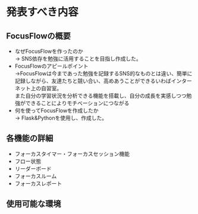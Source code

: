 # 発表すべき内容
## FocusFlowの概要
- なぜFocusFlowを作ったのか  
-> SNS依存を勉強に活用することを目指し作成した。
- FocusFlowのアピールポイント  
->FocusFlowは今まであった勉強を記録するSNS的なものとは違い、簡単に記録しながら、友達たちと競い合い、高めあうことができるいわばインターネット上の自習室。  
また自分の学習状況を分析できる機能を搭載し、自分の成長を実感しつつ勉強ができることによりモチベーションにつながる
- 何を使ってFocusFlowを作成したか  
-> Flask&Pythonを使用し、作成した。
## 各機能の詳細
- フォーカスタイマー・フォーカスセッション機能
- フロー状態
- リーダーボード
- フォーカスルーム
- フォーカスレポート
## 使用可能な環境